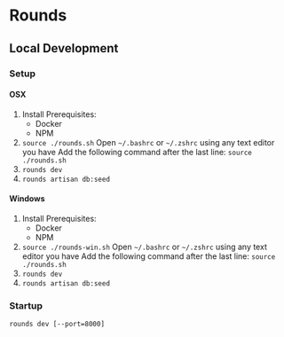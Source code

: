
# Rounds

## Local Development

### Setup

#### OSX
1. Install Prerequisites:
    - Docker
    - NPM
2. `source ./rounds.sh`
	Open `~/.bashrc` or `~/.zshrc` using any text editor you have
	Add the following command after the last line: `source ./rounds.sh`
3. `rounds dev`
4. `rounds artisan db:seed`

#### Windows
1. Install Prerequisites:
    - Docker
    - NPM
2. `source ./rounds-win.sh`
	Open `~/.bashrc` or `~/.zshrc` using any text editor you have
	Add the following command after the last line: `source ./rounds.sh`
3. `rounds dev`
4. `rounds artisan db:seed`

### Startup
`rounds dev [--port=8000]`